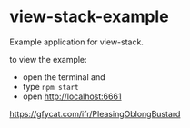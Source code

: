 # view-stack-example
Example application for view-stack.

to view the example:
- open the terminal and
- type `npm start`
- open [http://localhost:6661](http://localhost:6661)

https://gfycat.com/ifr/PleasingOblongBustard
